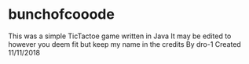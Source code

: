 # bunchofcooode
This was a simple TicTactoe game written in Java
It may be edited to however you deem fit but keep my name in the credits
By dro-1
Created 11/11/2018
